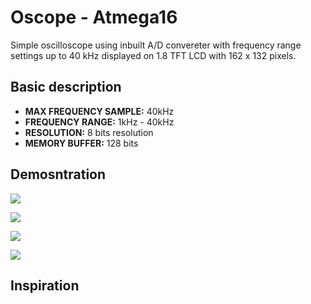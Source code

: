 <h1>Oscope - Atmega16</h1>
  <p>Simple oscilloscope using inbuilt A/D convereter with frequency range settings up to 40 kHz displayed on 1.8 TFT LCD with 162 x 132 pixels.</p>
<h2>Basic description</h2>
<p>
  <ul>
    <li><b>MAX FREQUENCY SAMPLE:</b>&nbsp;40kHz</li>
    <li><b>FREQUENCY RANGE:</b>&nbsp;1kHz - 40kHz</li>    
    <li><b>RESOLUTION:</b>&nbsp;8 bits resolution</li>
    <li><b>MEMORY BUFFER:</b>&nbsp;128 bits</li>
  </ul>
<h2>Demosntration</h2>
  <p><img src="img/01-oscope.jpg" /></p>
  <p><img src="img/02-oscope.jpg" /></p>
  <p><img src="img/03-oscope.jpg" /></p>
  <p><img src="img/04-oscope.jpg" /></p>  
<h2>Inspiration</h2>  
</p>
